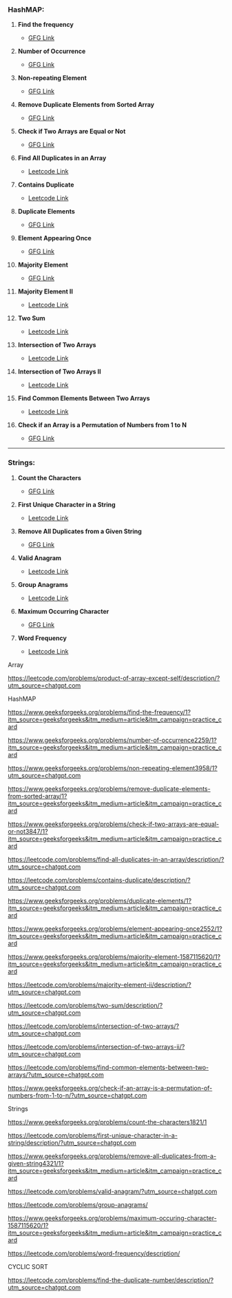 

### HashMAP:
1. **Find the frequency**
   - [GFG Link](https://www.geeksforgeeks.org/problems/find-the-frequency/1?itm_source=geeksforgeeks&itm_medium=article&itm_campaign=practice_card)
   
2. **Number of Occurrence**
   - [GFG Link](https://www.geeksforgeeks.org/problems/number-of-occurrence2259/1?itm_source=geeksforgeeks&itm_medium=article&itm_campaign=practice_card)
   
3. **Non-repeating Element**
   - [GFG Link](https://www.geeksforgeeks.org/problems/non-repeating-element3958/1?utm_source=chatgpt.com)
   
4. **Remove Duplicate Elements from Sorted Array**
   - [GFG Link](https://www.geeksforgeeks.org/problems/remove-duplicate-elements-from-sorted-array/1?itm_source=geeksforgeeks&itm_medium=article&itm_campaign=practice_card)
   
5. **Check if Two Arrays are Equal or Not**
   - [GFG Link](https://www.geeksforgeeks.org/problems/check-if-two-arrays-are-equal-or-not3847/1?itm_source=geeksforgeeks&itm_medium=article&itm_campaign=practice_card)
   
6. **Find All Duplicates in an Array**
   - [Leetcode Link](https://leetcode.com/problems/find-all-duplicates-in-an-array/description/?utm_source=chatgpt.com)
   
7. **Contains Duplicate**
   - [Leetcode Link](https://leetcode.com/problems/contains-duplicate/description/?utm_source=chatgpt.com)
   
8. **Duplicate Elements**
   - [GFG Link](https://www.geeksforgeeks.org/problems/duplicate-elements/1?itm_source=geeksforgeeks&itm_medium=article&itm_campaign=practice_card)
   
9. **Element Appearing Once**
   - [GFG Link](https://www.geeksforgeeks.org/problems/element-appearing-once2552/1?itm_source=geeksforgeeks&itm_medium=article&itm_campaign=practice_card)
   
10. **Majority Element**
    - [GFG Link](https://www.geeksforgeeks.org/problems/majority-element-1587115620/1?itm_source=geeksforgeeks&itm_medium=article&itm_campaign=practice_card)
   
11. **Majority Element II**
    - [Leetcode Link](https://leetcode.com/problems/majority-element-ii/description/?utm_source=chatgpt.com)
   
12. **Two Sum**
    - [Leetcode Link](https://leetcode.com/problems/two-sum/description/?utm_source=chatgpt.com)
   
13. **Intersection of Two Arrays**
    - [Leetcode Link](https://leetcode.com/problems/intersection-of-two-arrays/?utm_source=chatgpt.com)
   
14. **Intersection of Two Arrays II**
    - [Leetcode Link](https://leetcode.com/problems/intersection-of-two-arrays-ii/?utm_source=chatgpt.com)
   
15. **Find Common Elements Between Two Arrays**
    - [Leetcode Link](https://leetcode.com/problems/find-common-elements-between-two-arrays/?utm_source=chatgpt.com)
   
16. **Check if an Array is a Permutation of Numbers from 1 to N**
    - [GFG Link](https://www.geeksforgeeks.org/check-if-an-array-is-a-permutation-of-numbers-from-1-to-n/?utm_source=chatgpt.com)

---

### Strings:
1. **Count the Characters**
   - [GFG Link](https://www.geeksforgeeks.org/problems/count-the-characters1821/1)
   
2. **First Unique Character in a String**
   - [Leetcode Link](https://leetcode.com/problems/first-unique-character-in-a-string/description/?utm_source=chatgpt.com)
   
3. **Remove All Duplicates from a Given String**
   - [GFG Link](https://www.geeksforgeeks.org/problems/remove-all-duplicates-from-a-given-string4321/1?itm_source=geeksforgeeks&itm_medium=article&itm_campaign=practice_card)
   
4. **Valid Anagram**
   - [Leetcode Link](https://leetcode.com/problems/valid-anagram/?utm_source=chatgpt.com)
   
5. **Group Anagrams**
   - [Leetcode Link](https://leetcode.com/problems/group-anagrams/)
   
6. **Maximum Occurring Character**
   - [GFG Link](https://www.geeksforgeeks.org/problems/maximum-occuring-character-1587115620/1?itm_source=geeksforgeeks&itm_medium=article&itm_campaign=practice_card)
   
7. **Word Frequency**
   - [Leetcode Link](https://leetcode.com/problems/word-frequency/description/)





Array

https://leetcode.com/problems/product-of-array-except-self/description/?utm_source=chatgpt.com



HashMAP

https://www.geeksforgeeks.org/problems/find-the-frequency/1?itm_source=geeksforgeeks&itm_medium=article&itm_campaign=practice_card 

https://www.geeksforgeeks.org/problems/number-of-occurrence2259/1?itm_source=geeksforgeeks&itm_medium=article&itm_campaign=practice_card 

https://www.geeksforgeeks.org/problems/non-repeating-element3958/1?utm_source=chatgpt.com 

https://www.geeksforgeeks.org/problems/remove-duplicate-elements-from-sorted-array/1?itm_source=geeksforgeeks&itm_medium=article&itm_campaign=practice_card 

https://www.geeksforgeeks.org/problems/check-if-two-arrays-are-equal-or-not3847/1?itm_source=geeksforgeeks&itm_medium=article&itm_campaign=practice_card 

https://leetcode.com/problems/find-all-duplicates-in-an-array/description/?utm_source=chatgpt.com 

https://leetcode.com/problems/contains-duplicate/description/?utm_source=chatgpt.com

https://www.geeksforgeeks.org/problems/duplicate-elements/1?itm_source=geeksforgeeks&itm_medium=article&itm_campaign=practice_card 

https://www.geeksforgeeks.org/problems/element-appearing-once2552/1?itm_source=geeksforgeeks&itm_medium=article&itm_campaign=practice_card

https://www.geeksforgeeks.org/problems/majority-element-1587115620/1?itm_source=geeksforgeeks&itm_medium=article&itm_campaign=practice_card

https://leetcode.com/problems/majority-element-ii/description/?utm_source=chatgpt.com 

https://leetcode.com/problems/two-sum/description/?utm_source=chatgpt.com

https://leetcode.com/problems/intersection-of-two-arrays/?utm_source=chatgpt.com 

https://leetcode.com/problems/intersection-of-two-arrays-ii/?utm_source=chatgpt.com 

https://leetcode.com/problems/find-common-elements-between-two-arrays/?utm_source=chatgpt.com

https://www.geeksforgeeks.org/check-if-an-array-is-a-permutation-of-numbers-from-1-to-n/?utm_source=chatgpt.com 


Strings

https://www.geeksforgeeks.org/problems/count-the-characters1821/1 

https://leetcode.com/problems/first-unique-character-in-a-string/description/?utm_source=chatgpt.com 

https://www.geeksforgeeks.org/problems/remove-all-duplicates-from-a-given-string4321/1?itm_source=geeksforgeeks&itm_medium=article&itm_campaign=practice_card

https://leetcode.com/problems/valid-anagram/?utm_source=chatgpt.com 

https://leetcode.com/problems/group-anagrams/

https://www.geeksforgeeks.org/problems/maximum-occuring-character-1587115620/1?itm_source=geeksforgeeks&itm_medium=article&itm_campaign=practice_card 

https://leetcode.com/problems/word-frequency/description/



CYCLIC SORT

https://leetcode.com/problems/find-the-duplicate-number/description/?utm_source=chatgpt.com


